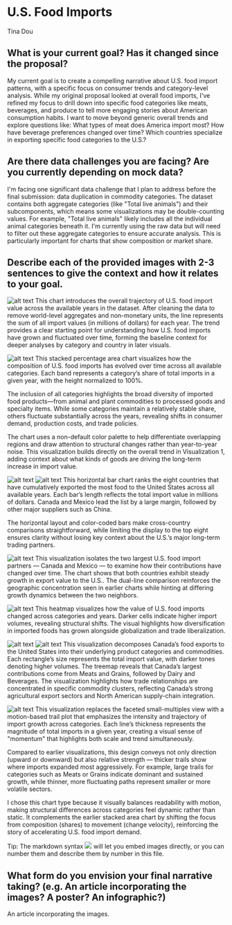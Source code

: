# U.S. Food Imports

Tina Dou

## What is your current goal? Has it changed since the proposal?

My current goal is to create a compelling narrative about U.S. food import patterns, with a specific focus on consumer trends and category-level analysis. While my original proposal looked at overall food imports, I've refined my focus to drill down into specific food categories like meats, beverages, and produce to tell more engaging stories about American consumption habits. I want to move beyond generic overall trends and explore questions like: What types of meat does America import most? How have beverage preferences changed over time? Which countries specialize in exporting specific food categories to the U.S.?

## Are there data challenges you are facing? Are you currently depending on mock data?

I'm facing one significant data challenge that I plan to address before the final submission: data duplication in commodity categories. The dataset contains both aggregate categories (like "Total live animals") and their subcomponents, which means some visualizations may be double-counting values. For example, "Total live animals" likely includes all the individual animal categories beneath it. I'm currently using the raw data but will need to filter out these aggregate categories to ensure accurate analysis. This is particularly important for charts that show composition or market share.

## Describe each of the provided images with 2-3 sentences to give the context and how it relates to your goal.

![alt text](image.png)
This chart introduces the overall trajectory of U.S. food import value across the available years in the dataset. 
After cleaning the data to remove world-level aggregates and non-monetary units, the line represents the sum of all import values (in millions of dollars) for each year. 
The trend provides a clear starting point for understanding how U.S. food imports have grown and fluctuated over time, 
forming the baseline context for deeper analyses by category and country in later visuals.

![alt text](image-1.png)
This stacked percentage area chart visualizes how the composition of U.S. food imports has evolved over time across all available categories. 
Each band represents a category’s share of total imports in a given year, with the height normalized to 100%.

The inclusion of all categories highlights the broad diversity of imported food products—from animal and plant commodities to processed goods and specialty items. 
While some categories maintain a relatively stable share, others fluctuate substantially across the years, revealing shifts in consumer demand, production costs, and trade policies.

The chart uses a non-default color palette to help differentiate overlapping regions and draw attention to structural changes rather than year-to-year noise. 
This visualization builds directly on the overall trend in Visualization 1, adding context about what kinds of goods are driving the long-term increase in import value.


![alt text](image-2.png)
![alt text](image-3.png)
This horizontal bar chart ranks the eight countries that have cumulatively exported the most food to the United States across all available years. 
Each bar’s length reflects the total import value in millions of dollars. 
Canada and Mexico lead the list by a large margin, followed by other major suppliers such as China.

The horizontal layout and color-coded bars make cross-country comparisons straightforward, while limiting the display to the top eight ensures clarity without losing key context about the U.S.’s major long-term trading partners.

![alt text](image-4.png)
This visualization isolates the two largest U.S. food import partners — Canada and Mexico — to examine how their contributions have changed over time.
The chart shows that both countries exhibit steady growth in export value to the U.S..
The dual-line comparison reinforces the geographic concentration seen in earlier charts while hinting at differing growth dynamics between the two neighbors.

![alt text](image-5.png)
This heatmap visualizes how the value of U.S. food imports changed across categories and years.
Darker cells indicate higher import volumes, revealing structural shifts.
The visual highlights how diversification in imported foods has grown alongside globalization and trade liberalization.

![alt text](image-6.png)
![alt text](image-7.png)
This visualization decomposes Canada’s food exports to the United States into their underlying product categories and commodities. 
Each rectangle’s size represents the total import value, with darker tones denoting higher volumes.
The treemap reveals that Canada’s largest contributions come from Meats and Grains, followed by Dairy and Beverages. 
The visualization highlights how trade relationships are concentrated in specific commodity clusters, reflecting Canada’s strong agricultural export sectors and North American supply-chain integration.

![alt text](image-8.png)
This visualization replaces the faceted small-multiples view with a motion-based trail plot that 
emphasizes the intensity and trajectory of import growth across categories. 
Each line’s thickness represents the magnitude of total imports in a given year, 
creating a visual sense of "momentum" that highlights both scale and trend simultaneously.

Compared to earlier visualizations, this design conveys not only direction (upward or downward) 
but also relative strength — thicker trails show where imports expanded most aggressively. 
For example, large trails for categories such as Meats or Grains indicate dominant and sustained growth,
while thinner, more fluctuating paths represent smaller or more volatile sectors.

I chose this chart type because it visually balances readability with motion, making 
structural differences across categories feel dynamic rather than static. 
It complements the earlier stacked area chart by shifting the focus from composition (shares) 
to movement (change velocity), reinforcing the story of accelerating U.S. food import demand.


Tip: The markdown syntax ![](image-name.png) will let you embed images directly, or you can number them and describe them by number in this file.

## What form do you envision your final narrative taking? (e.g. An article incorporating the images? A poster? An infographic?)

An article incorporating the images.